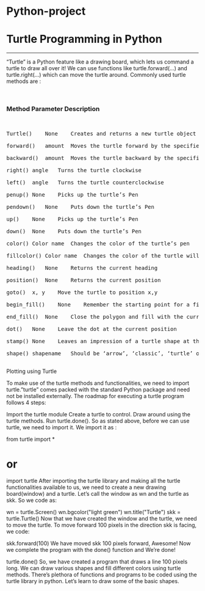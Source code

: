 # Python-project
<h1>Turtle Programming in Python</h1>
<hr>
<p>“Turtle” is a Python feature like a drawing board, which lets us command a turtle to draw all over it! We can use functions like turtle.forward(…) and turtle.right(…) which can move the turtle around. Commonly used turtle methods are :</p>
 <br>

<h3>Method	Parameter	Description</h3>
<br>
<pre>
Turtle()	None	Creates and returns a new turtle object<br>
forward()	amount	Moves the turtle forward by the specified amount<br>
backward()	amount	Moves the turtle backward by the specified amount<br>
right()	angle	Turns the turtle clockwise<br>
left()	angle	Turns the turtle counterclockwise<br>
penup()	None	Picks up the turtle’s Pen<br>
pendown()	None	Puts down the turtle’s Pen<br>
up()	None	Picks up the turtle’s Pen<br>
down()	None	Puts down the turtle’s Pen<br>
color()	Color name	Changes the color of the turtle’s pen<br>
fillcolor()	Color name	Changes the color of the turtle will use to fill a polygon<br>
heading()	None	Returns the current heading<br>
position()	None	Returns the current position<br>
goto()	x, y	Move the turtle to position x,y<br>
begin_fill()	None	Remember the starting point for a filled polygon<br>
end_fill()	None	Close the polygon and fill with the current fill color<br>
dot()	None	Leave the dot at the current position<br>
stamp()	None	Leaves an impression of a turtle shape at the current location<br>
shape()	shapename	Should be ‘arrow’, ‘classic’, ‘turtle’ or ‘circle’<br>
</pre>
Plotting using Turtle

To make use of the turtle methods and functionalities, we need to import turtle.”turtle” comes packed with the standard Python package and need not be installed externally. The roadmap for executing a turtle program follows 4 steps:  

Import the turtle module
Create a turtle to control.
Draw around using the turtle methods.
Run turtle.done().
So as stated above, before we can use turtle, we need to import it. We import it as : 

from turtle import *
# or
import turtle
After importing the turtle library and making all the turtle functionalities available to us, we need to create a new drawing board(window) and a turtle. Let’s call the window as wn and the turtle as skk. So we code as: 

wn = turtle.Screen()
wn.bgcolor("light green")
wn.title("Turtle")
skk = turtle.Turtle()
Now that we have created the window and the turtle, we need to move the turtle. To move forward 100 pixels in the direction skk is facing, we code: 

skk.forward(100)
We have moved skk 100 pixels forward, Awesome! Now we complete the program with the done() function and We’re done! 

turtle.done()
So, we have created a program that draws a line 100 pixels long. We can draw various shapes and fill different colors using turtle methods. There’s plethora of functions and programs to be coded using the turtle library in python. Let’s learn to draw some of the basic shapes. 
